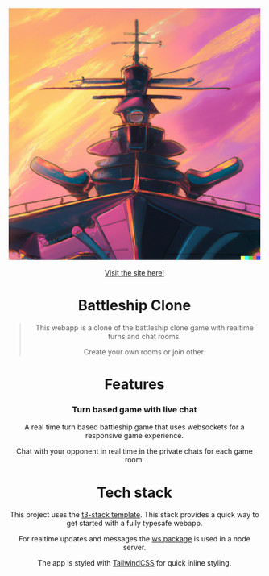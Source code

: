 <div align="center">
 <img src="src/utils/ship.png" height="500" width="500"/>
 
  <a href="https://ship.arandeep.com" target="_blank" rel="noopener noreferrer">Visit the site here!<a>
 

# Battleship Clone

> This webapp is a clone of the battleship clone game with realtime turns and chat rooms.
> 
> Create your own rooms or join other.


# Features

### Turn based game with live chat

A real time turn based battleship game that uses websockets for a responsive game experience. 
    
Chat with your opponent in real time in the private chats for each game room.


# Tech stack

This project uses the [t3-stack template](https://github.com/t3-oss/create-t3-app). This stack provides a quick way to get started with a fully typesafe webapp. 
 
For realtime updates and messages the [ws package](https://www.npmjs.com/package/ws) is used in a node server.

The app is styled with [TailwindCSS](https://tailwindcss.com/) for quick inline styling.



<br/><br/>
</div>

